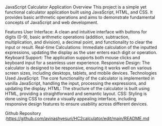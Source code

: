 JavaScript Calculator Application
Overview
This project is a simple yet functional calculator application built using JavaScript, HTML, and CSS. It provides basic arithmetic operations and aims to demonstrate fundamental concepts of JavaScript and web development.

Features
User Interface: A clean and intuitive interface with buttons for digits (0-9), basic arithmetic operations (addition, subtraction, multiplication, and division), a decimal point, and functionality to clear the input or result.
Real-time Calculations: Immediate calculation of the inputted expressions, updating the display as the user enters each digit or operation.
Keyboard Support: The application supports both mouse clicks and keyboard input for a seamless user experience.
Responsive Design: The calculator is designed to be responsive, ensuring it works well on various screen sizes, including desktops, tablets, and mobile devices.
Technologies Used
JavaScript: The core functionality of the calculator is implemented in vanilla JavaScript, handling the input, processing the expressions, and updating the display.
HTML: The structure of the calculator is built using HTML, providing a straightforward and semantic layout.
CSS: Styling is done using CSS to create a visually appealing interface, including responsive design features to ensure usability across different devices.

Github Repository :https://github.com/avinashyesuri/HC2calculator/edit/main/README.md

